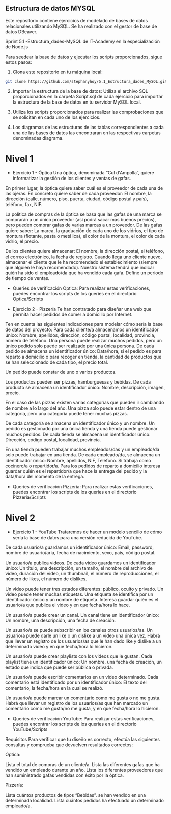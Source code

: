 ## Estructura de datos MYSQL

Este repositorio contiene ejercicios de modelado de bases de datos relacionales utilizando MySQL. Se ha realizado con el gestor de base de datos DBeaver.

Sprint 5.1 -Estructura_dades-MySQL de IT-Academy en la especialización de Node.js

Para seedear la base de datos y ejecutar los scripts proporcionados, sigue estos pasos:

1. Clona este repositorio en tu máquina local:

```sh
git clone https://github.com/stephanyhoy/5.1_Estructura_dades_MySQL.git

```

2. Importar la estructura de la base de datos: Utiliza el archivo SQL proporcionados en la carpeta Script.sql de cada ejercicio para importar la estructura de la base de datos en tu servidor MySQL local.

3. Utiliza los scripts proporcionados para realizar las comprobaciones que se solicitan en cada uno de los ejercicios.

4. Los diagramas de las estructuras de las tablas correspondientes a cada una de las bases de datos las encontraran en las respectivas carpetas denominadas diagrama.

# Nivel 1

- Ejercicio 1 - Óptica
  Una óptica, denominada “Cul d'Ampolla”, quiere informatizar la gestión de los clientes y ventas de gafas.

En primer lugar, la óptica quiere saber cuál es el proveedor de cada una de las ojeras. En concreto quiere saber de cada proveedor: El nombre, la dirección (calle, número, piso, puerta, ciudad, código postal y país), teléfono, fax, NIF.

La política de compras de la óptica se basa que las gafas de una marca se comprarán a un único proveedor (así podrá sacar más buenos precios), pero pueden comprar gafas de varias marcas a un proveedor. De las gafas quiere saber: La marca, la graduación de cada uno de los vidrios, el tipo de montura (flotante, pasta o metálica), el color de la montura, el color de cada vidrio, el precio.

De los clientes quiere almacenar: El nombre, la dirección postal, el teléfono, el correo electrónico, la fecha de registro.
Cuando llega uno cliente nuevo, almacenar el cliente que le ha recomendado el establecimiento (siempre que alguien le haya recomendado).
Nuestro sistema tendrá que indicar quién ha sido el empleado/da que ha vendido cada gafa. Define un periodo de tiempo de ventas.

- Queries de verificación Optica:
  Para realizar estas verificaciones, puedes encontrar los scripts de los queries en el directorio Optica/Scripts

- Ejercicio 2 - Pizzería
  Te han contratado para diseñar una web que permita hacer pedidos de comer a domicilio por Internet.

Ten en cuenta las siguientes indicaciones para modelar cómo sería la base de datos del proyecto:
Para cada cliente/a almacenamos un identificador único: Nombre, apellidos, dirección, código postal, localidad, provincia, número de teléfono.
Una persona puede realizar muchos pedidos, pero un único pedido solo puede ser realizado por una única persona. De cada pedido se almacena un identificador único: Data/hora, si el pedido es para reparto a domicilio o para recoger en tienda, la cantidad de productos que se han seleccionado de cada tipo, el precio total.

Un pedido puede constar de uno o varios productos.

Los productos pueden ser pizzas, hamburguesas y bebidas. De cada producto se almacena un identificador único: Nombre, descripción, imagen, precio.

En el caso de las pizzas existen varias categorías que pueden ir cambiando de nombre a lo largo del año. Una pizza solo puede estar dentro de una categoría, pero una categoría puede tener muchas pizzas.

De cada categoría se almacena un identificador único y un nombre. Un pedido es gestionado por una única tienda y una tienda puede gestionar muchos pedidos. De cada tienda se almacena un identificador único: Dirección, código postal, localidad, provincia.

En una tienda pueden trabajar muchos empleados/das y un empleado/da solo puede trabajar en una tienda. De cada empleado/da, se almacena un identificador único: Nombre, apellidos, NIF, Teléfono.
Si trabaja como cocinero/a o repartidor/a. Para los pedidos de reparto a domicilio interesa guardar quién es el repartidor/a que hace la entrega del pedido y la data/hora del momento de la entrega.

- Queries de verificación Pizzeria:
  Para realizar estas verificaciones, puedes encontrar los scripts de los queries en el directorio Pizzeria/Scripts

# Nivel 2

- Ejercicio 1 - YouTube
  Trataremos de hacer un modelo sencillo de cómo sería la base de datos para una versión reducida de YouTube.

De cada usuario/a guardamos un identificador único: Email, password, nombre de usuario/aria, fecha de nacimiento, sexo, país, código postal.

Un usuario/a publica videos. De cada video guardamos un identificador único: Un título, una descripción, un tamaño, el nombre del archivo de video, duración del video, un thumbnail, el número de reproducciones, el número de likes, el número de dislikes.

Un video puede tener tres estados diferentes: público, oculto y privado. Un video puede tener muchas etiquetas. Una etiqueta se identifica por un identificador único y un nombre de etiqueta. Interesa guardar quién es el usuario/a que publica el video y en que fecha/hora lo hace.

Un usuario/a puede crear un canal. Un canal tiene un identificador único: Un nombre, una descripción, una fecha de creación.

Un usuario/a se puede subscribir en los canales otros usuarios/as. Un usuario/a puede darle un like o un dislike a un video una única vez. Habrá que llevar un registro de los usuarios/as que le han dado like y dislike a un determinado video y en que fecha/hora lo hicieron.

Un usuario/a puede crear playlists con los videos que le gustan. Cada playlist tiene un identificador único: Un nombre, una fecha de creación, un estado que indica que puede ser pública o privada.

Un usuario/a puede escribir comentarios en un video determinado. Cada comentario está identificado por un identificador único: El texto del comentario, la fecha/hora en la cual se realizó.

Un usuario/a puede marcar un comentario como me gusta o no me gusta. Habrá que llevar un registro de los usuarios/as que han marcado un comentario como me gusta/no me gusta, y en que fecha/hora lo hicieron.

- Queries de verificación YouTube:
  Para realizar estas verificaciones, puedes encontrar los scripts de los queries en el directorio YouTube/Scripts

Requisitos
Para verificar que tu diseño es correcto, efectúa las siguientes consultas y comprueba que devuelven resultados correctos:

Óptica:

Lista el total de compras de un cliente/a.
Lista las diferentes gafas que ha vendido un empleado durante un año.
Lista los diferentes proveedores que han suministrado gafas vendidas con éxito por la óptica.

Pizzería:

Lista cuántos productos de tipos “Bebidas”. se han vendido en una determinada localidad.
Lista cuántos pedidos ha efectuado un determinado empleado/a.
